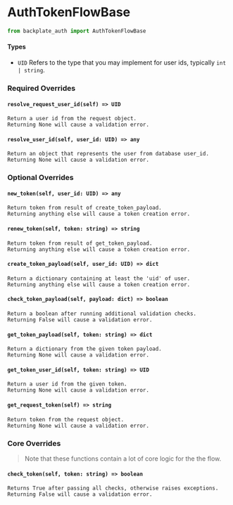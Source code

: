 # AuthTokenFlowBase

```python
from backplate_auth import AuthTokenFlowBase
```

#### Types

- `UID`
  Refers to the type that you may implement for user ids, typically `int | string`.



### Required Overrides

#### `resolve_request_user_id(self) => UID`

```
Return a user id from the request object.
Returning None will cause a validation error.
```

#### `resolve_user_id(self, user_id: UID) => any`

```
Return an object that represents the user from database user_id.
Returning None will cause a validation error.
```



### Optional Overrides

#### `new_token(self, user_id: UID) => any`

```
Return token from result of create_token_payload.
Returning anything else will cause a token creation error.
```

#### `renew_token(self, token: string) => string`

```
Return token from result of get_token_payload.
Returning anything else will cause a token creation error.
```

#### `create_token_payload(self, user_id: UID) => dict`

```
Return a dictionary containing at least the 'uid' of user.
Returning anything else will cause a token creation error.
```

#### `check_token_payload(self, payload: dict) => boolean`

```
Return a boolean after running additional validation checks.
Returning False will cause a validation error.
```

#### `get_token_payload(self, token: string) => dict`

```
Return a dictionary from the given token payload.
Returning None will cause a validation error.
```

#### `get_token_user_id(self, token: string) => UID`

```
Return a user id from the given token.
Returning None will cause a validation error.
```

#### `get_request_token(self) => string`

```
Return token from the request object.
Returning None will cause a validation error.
```



### Core Overrides

> Note that these functions contain a lot of core logic for the the flow.

#### `check_token(self, token: string) => boolean`

```
Returns True after passing all checks, otherwise raises exceptions.
Returning False will cause a validation error.
```

